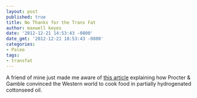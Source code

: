 ```yaml
---
layout: post
published: true
title: No Thanks for the Trans Fat
author: maxwell keyes
date: '2012-12-21 14:53:43 -0800'
date_gmt: '2012-12-21 18:53:43 -0800'
categories:
- Paleo
tags:
- transfat
---
```


A friend of mine just made me aware of [this article][] explaining how Procter &
Gamble convinced the Western world to cook food in partially hydrogenated
cottonseed oil.

[this article]: http://www.functionalps.com/blog/2012/12/13/how-vegetable-oils-replaced-animal-fats-in-the-american-diet/
